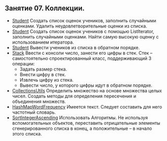 ## Занятие 07. Коллекции.

* [Student](https://github.com/alexkur80/PVTCourse2020/blob/master/src/com/myproject/lection07/Students.java) Создать список оценок учеников, заполнить случайными оценками. Удалить неудовлетворительные оценки из списка.
* [Student](https://github.com/alexkur80/PVTCourse2020/blob/master/src/com/myproject/lection07/Students.java) Создать список оценок учеников с помощью ListIterator, заполнить случайными оценками. Найти самую высокую оценку с использованием итератора.
* [Student](https://github.com/alexkur80/PVTCourse2020/blob/master/src/com/myproject/lection07/Students.java) Вывести учеников из списка в обратном порядке.
* [Stack](https://github.com/alexkur80/PVTCourse2020/blob/master/src/com/myproject/lection07/Stack.java) Ввести с консоли число, занести его цифры в стек. Стек – самостоятельно спроектированный класс, поддерживающий 3 операции:
    * Задать размер стека.
    * Внести цифру в стек.
    * Извлечь цифру из стека.
    * Вывести число, у которого цифры идут в обратном порядке.
* [CollectionsUtils](https://github.com/alexkur80/PVTCourse2020/blob/master/src/com/myproject/lection07/CollectionsUtils.java) Определить множество на основе множества целых чисел. Создать методы для определения пересечения и объединения множеств.
* [HashMapWordFrequency](https://github.com/alexkur80/PVTCourse2020/blob/master/src/com/myproject/lection07/HashMapWordFrequency.java) Имеется текст. Следует составить для него частотный словарь.
* [SortIntegerAscending](https://github.com/alexkur80/PVTCourse2020/blob/master/src/com/myproject/lection07/SortIntegerAscending.java) Использовать Алгоритмы. Не используя вспомогательных объектов, переставить отрицательные элементы сгенерированного списка в конец, а положительные – в начало этого списка.